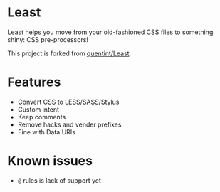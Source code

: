# Least

Least helps you move from your old-fashioned CSS files to something shiny: CSS pre-processors!

This project is forked from [quentint/Least](https://github.com/quentint/Least).

# Features

- Convert CSS to LESS/SASS/Stylus
- Custom intent
- Keep comments
- Remove hacks and vender prefixes
- Fine with Data URIs

# Known issues

- `@` rules is lack of support yet
